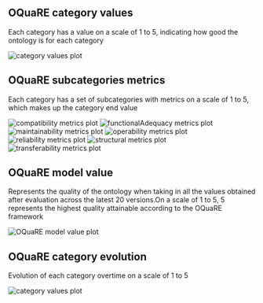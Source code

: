 ## OQuaRE category values
Each category has a value on a scale of 1 to 5, indicating how good the ontology is for each category

![category values plot](bfo_category_values.png)
## OQuaRE subcategories metrics
Each category has a set of subcategories with metrics on a scale of 1 to 5, which makes up the category end value

![compatibility metrics plot](bfo_compatibility_metrics.png)
![functionalAdequacy metrics plot](bfo_functionalAdequacy_metrics.png)
![maintainability metrics plot](bfo_maintainability_metrics.png)
![operability metrics plot](bfo_operability_metrics.png)
![reliability metrics plot](bfo_reliability_metrics.png)
![structural metrics plot](bfo_structural_metrics.png)
![transferability metrics plot](bfo_transferability_metrics.png)
## OQuaRE model value
Represents the quality of the ontology when taking in all the values obtained after evaluation across the latest 20 versions.On a scale of 1 to 5, 5 represents the highest quality attainable according to the OQuaRE framework

![OQuaRE model value plot](OQuaRE_model_values.png)
## OQuaRE category evolution
Evolution of each category overtime on a scale of 1 to 5

![category values plot](categories_evolution.png)
